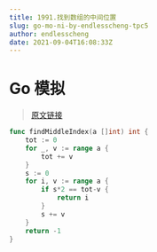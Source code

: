 ```yaml
---
title: 1991.找到数组的中间位置
slug: go-mo-ni-by-endlesscheng-tpc5
author: endlesscheng
date: 2021-09-04T16:08:33Z
---
```

# Go 模拟
 
> [原文链接](https://leetcode.cn/problems/find-the-middle-index-in-array/solution/go-mo-ni-by-endlesscheng-tpc5)
```go
func findMiddleIndex(a []int) int {
	tot := 0
	for _, v := range a {
		tot += v
	}
	s := 0
	for i, v := range a {
		if s*2 == tot-v {
			return i
		}
		s += v
	}
	return -1
}
```
